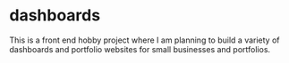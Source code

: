 # dashboards
This is a front end hobby project where I am planning to build a variety of dashboards and portfolio websites for small businesses and portfolios. 
